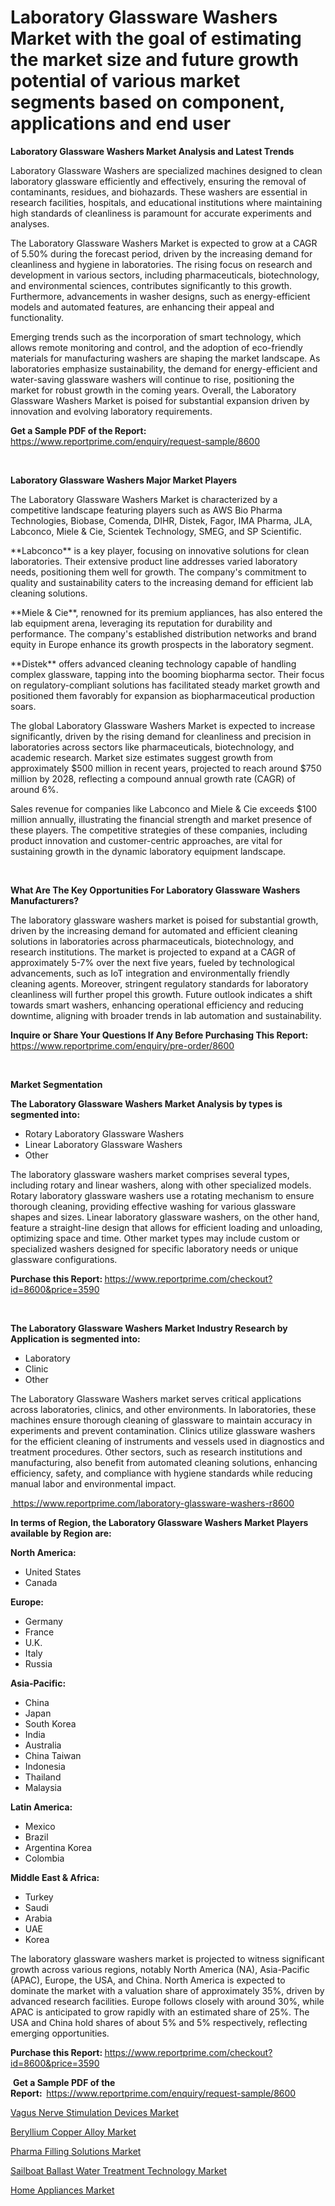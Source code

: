 <p><h1>Laboratory Glassware Washers Market with the goal of estimating the market size and future growth potential of various market segments based on component, applications and end user</h1></p><p><strong>Laboratory Glassware Washers Market Analysis and Latest Trends</strong></p>
<p><p>Laboratory Glassware Washers are specialized machines designed to clean laboratory glassware efficiently and effectively, ensuring the removal of contaminants, residues, and biohazards. These washers are essential in research facilities, hospitals, and educational institutions where maintaining high standards of cleanliness is paramount for accurate experiments and analyses.</p><p>The Laboratory Glassware Washers Market is expected to grow at a CAGR of 5.50% during the forecast period, driven by the increasing demand for cleanliness and hygiene in laboratories. The rising focus on research and development in various sectors, including pharmaceuticals, biotechnology, and environmental sciences, contributes significantly to this growth. Furthermore, advancements in washer designs, such as energy-efficient models and automated features, are enhancing their appeal and functionality.</p><p>Emerging trends such as the incorporation of smart technology, which allows remote monitoring and control, and the adoption of eco-friendly materials for manufacturing washers are shaping the market landscape. As laboratories emphasize sustainability, the demand for energy-efficient and water-saving glassware washers will continue to rise, positioning the market for robust growth in the coming years. Overall, the Laboratory Glassware Washers Market is poised for substantial expansion driven by innovation and evolving laboratory requirements.</p></p>
<p><strong>Get a Sample PDF of the Report:&nbsp;</strong> <a href="https://www.reportprime.com/enquiry/request-sample/8600?utm_campaign=104&utm_medium=2&utm_source=Github&utm_content=ia&utm_term=28112024&utm_id=laboratory-glassware-washers">https://www.reportprime.com/enquiry/request-sample/8600</a></p>
<p>&nbsp;</p>
<p><strong>Laboratory Glassware Washers Major Market Players</strong></p>
<p><p>The Laboratory Glassware Washers Market is characterized by a competitive landscape featuring players such as AWS Bio Pharma Technologies, Biobase, Comenda, DIHR, Distek, Fagor, IMA Pharma, JLA, Labconco, Miele & Cie, Scientek Technology, SMEG, and SP Scientific. </p><p>**Labconco** is a key player, focusing on innovative solutions for clean laboratories. Their extensive product line addresses varied laboratory needs, positioning them well for growth. The company's commitment to quality and sustainability caters to the increasing demand for efficient lab cleaning solutions.</p><p>**Miele & Cie**, renowned for its premium appliances, has also entered the lab equipment arena, leveraging its reputation for durability and performance. The company's established distribution networks and brand equity in Europe enhance its growth prospects in the laboratory segment.</p><p>**Distek** offers advanced cleaning technology capable of handling complex glassware, tapping into the booming biopharma sector. Their focus on regulatory-compliant solutions has facilitated steady market growth and positioned them favorably for expansion as biopharmaceutical production soars.</p><p>The global Laboratory Glassware Washers Market is expected to increase significantly, driven by the rising demand for cleanliness and precision in laboratories across sectors like pharmaceuticals, biotechnology, and academic research. Market size estimates suggest growth from approximately $500 million in recent years, projected to reach around $750 million by 2028, reflecting a compound annual growth rate (CAGR) of around 6%.</p><p>Sales revenue for companies like Labconco and Miele & Cie exceeds $100 million annually, illustrating the financial strength and market presence of these players. The competitive strategies of these companies, including product innovation and customer-centric approaches, are vital for sustaining growth in the dynamic laboratory equipment landscape.</p></p>
<p>&nbsp;</p>
<p><strong>What Are The Key Opportunities For Laboratory Glassware Washers Manufacturers?</strong></p>
<p><p>The laboratory glassware washers market is poised for substantial growth, driven by the increasing demand for automated and efficient cleaning solutions in laboratories across pharmaceuticals, biotechnology, and research institutions. The market is projected to expand at a CAGR of approximately 5-7% over the next five years, fueled by technological advancements, such as IoT integration and environmentally friendly cleaning agents. Moreover, stringent regulatory standards for laboratory cleanliness will further propel this growth. Future outlook indicates a shift towards smart washers, enhancing operational efficiency and reducing downtime, aligning with broader trends in lab automation and sustainability.</p></p>
<p><strong>Inquire or Share Your Questions If Any Before Purchasing This Report:</strong> <a href="https://www.reportprime.com/enquiry/pre-order/8600?utm_campaign=104&utm_medium=2&utm_source=Github&utm_content=ia&utm_term=28112024&utm_id=laboratory-glassware-washers">https://www.reportprime.com/enquiry/pre-order/8600</a></p>
<p>&nbsp;</p>
<p><strong>Market Segmentation</strong></p>
<p><strong>The Laboratory Glassware Washers Market Analysis by types is segmented into:</strong></p>
<p><ul><li>Rotary Laboratory Glassware Washers</li><li>Linear Laboratory Glassware Washers</li><li>Other</li></ul></p>
<p><p>The laboratory glassware washers market comprises several types, including rotary and linear washers, along with other specialized models. Rotary laboratory glassware washers use a rotating mechanism to ensure thorough cleaning, providing effective washing for various glassware shapes and sizes. Linear laboratory glassware washers, on the other hand, feature a straight-line design that allows for efficient loading and unloading, optimizing space and time. Other market types may include custom or specialized washers designed for specific laboratory needs or unique glassware configurations.</p></p>
<p><strong>Purchase this Report:&nbsp;</strong><a href="https://www.reportprime.com/checkout?id=8600&price=3590&utm_campaign=104&utm_medium=2&utm_source=Github&utm_content=ia&utm_term=28112024&utm_id=laboratory-glassware-washers">https://www.reportprime.com/checkout?id=8600&price=3590</a></p>
<p>&nbsp;</p>
<p><strong>The Laboratory Glassware Washers Market Industry Research by Application is segmented into:</strong></p>
<p><ul><li>Laboratory</li><li>Clinic</li><li>Other</li></ul></p>
<p><p>The Laboratory Glassware Washers market serves critical applications across laboratories, clinics, and other environments. In laboratories, these machines ensure thorough cleaning of glassware to maintain accuracy in experiments and prevent contamination. Clinics utilize glassware washers for the efficient cleaning of instruments and vessels used in diagnostics and treatment procedures. Other sectors, such as research institutions and manufacturing, also benefit from automated cleaning solutions, enhancing efficiency, safety, and compliance with hygiene standards while reducing manual labor and environmental impact.</p></p>
<p><a href="https://www.reportprime.com/laboratory-glassware-washers-r8600?utm_campaign=104&utm_medium=2&utm_source=Github&utm_content=ia&utm_term=28112024&utm_id=laboratory-glassware-washers">&nbsp;https://www.reportprime.com/laboratory-glassware-washers-r8600</a></p>
<p><strong>In terms of Region, the Laboratory Glassware Washers Market Players available by Region are:</strong></p>
<p>
    <p> <strong> North America: </strong>
        <ul>
            <li>United States</li>
            <li>Canada</li>
        </ul>
        </p> 
    <p> <strong> Europe: </strong>
        <ul>
            <li>Germany</li>
            <li>France</li>
            <li>U.K.</li>
            <li>Italy</li>
            <li>Russia</li>
        </ul>
        </p> 
    <p> <strong> Asia-Pacific: </strong>
        <ul>
            <li>China</li>
            <li>Japan</li>
            <li>South Korea</li>
            <li>India</li>
            <li>Australia</li>
            <li>China Taiwan</li>
            <li>Indonesia</li>
            <li>Thailand</li>
            <li>Malaysia</li>
        </ul>
        </p> 
    <p> <strong> Latin America: </strong>
        <ul>
            <li>Mexico</li>
            <li>Brazil</li>
            <li>Argentina Korea</li>
            <li>Colombia</li>
        </ul>
        </p> 
    <p> <strong> Middle East & Africa: </strong>
        <ul>
            <li>Turkey</li>
            <li>Saudi</li>
            <li>Arabia</li>
            <li>UAE</li>
            <li>Korea</li>
        </ul>
    </p>
    </p>
<p><p>The laboratory glassware washers market is projected to witness significant growth across various regions, notably North America (NA), Asia-Pacific (APAC), Europe, the USA, and China. North America is expected to dominate the market with a valuation share of approximately 35%, driven by advanced research facilities. Europe follows closely with around 30%, while APAC is anticipated to grow rapidly with an estimated share of 25%. The USA and China hold shares of about 5% and 5% respectively, reflecting emerging opportunities.</p></p>
<p><strong>Purchase this Report: </strong><a href="https://www.reportprime.com/checkout?id=8600&price=3590&utm_campaign=104&utm_medium=2&utm_source=Github&utm_content=ia&utm_term=28112024&utm_id=laboratory-glassware-washers">https://www.reportprime.com/checkout?id=8600&price=3590</a></p>
<p>&nbsp;<strong>Get a Sample PDF of the Report:&nbsp;&nbsp;</strong><a href="https://www.reportprime.com/enquiry/request-sample/8600?utm_campaign=104&utm_medium=2&utm_source=Github&utm_content=ia&utm_term=28112024&utm_id=laboratory-glassware-washers">https://www.reportprime.com/enquiry/request-sample/8600</a></p>
<p><strong></strong></p>
<p><p><a href="https://github.com/borgmrikki329/Market-Research-Report-List-1/blob/main/vagus-nerve-stimulation-devices-market.md?utm_campaign=104&utm_medium=2&utm_source=Github&utm_content=ia&utm_term=28112024&utm_id=laboratory-glassware-washers">Vagus Nerve Stimulation Devices Market</a></p><p><a href="https://www.linkedin.com/pulse/beryllium-copper-alloy-market-size-share-trends-analysis-5g3ae?utm_campaign=104&utm_medium=2&utm_source=Github&utm_content=ia&utm_term=28112024&utm_id=laboratory-glassware-washers">Beryllium Copper Alloy Market</a></p><p><a href="https://issuu.com/reportprime-2/docs/pharma-filling-solutions-market-siz_07dcd6ccac0931?utm_campaign=104&utm_medium=2&utm_source=Github&utm_content=ia&utm_term=28112024&utm_id=laboratory-glassware-washers">Pharma Filling Solutions Market</a></p><p><a href="https://issuu.com/reportprime-2/docs/sailboat-ballast-water-treatment-te_ac20fcf0cec7a3?utm_campaign=104&utm_medium=2&utm_source=Github&utm_content=ia&utm_term=28112024&utm_id=laboratory-glassware-washers">Sailboat Ballast Water Treatment Technology Market</a></p><p><a href="https://www.linkedin.com/pulse/global-home-appliances-market-forecast-2024-2031-trends-ks6of?utm_campaign=104&utm_medium=2&utm_source=Github&utm_content=ia&utm_term=28112024&utm_id=laboratory-glassware-washers">Home Appliances Market</a></p></p>